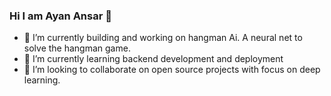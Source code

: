 ### Hi I am Ayan Ansar :wave:

<!--
**Ayan-Ansar/ayan-ansar** is a ✨ _special_ ✨ repository because its `README.md` (this file) appears on your GitHub profile.

Here are some ideas to get you started:-->
- 🔭 I’m currently building and working on hangman Ai. A neural net to solve the hangman game. 
- 🌱 I’m currently learning backend development and deployment 
- 👯 I’m looking to collaborate on open source projects with focus on deep learning. 
